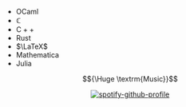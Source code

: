 - $\mathrm {OCaml}$
- $\mathbb C$
- $\mathrm {C++}$
- $\mathrm {Rust}$
- $\LaTeX$
- $\mathrm {Mathematica}$
- $\mathrm {Julia}$

$${\Huge \textrm{Music}}$$
<div align="center">
  
[![spotify-github-profile](https://spotify-github-profile.vercel.app/api/view?uid=lpwddxtghzn1aaao2nmkbd8ge&cover_image=true&theme=novatorem&bar_color=000000&bar_color_cover=true)](https://tarunagarwal.me/remix)
</div>
